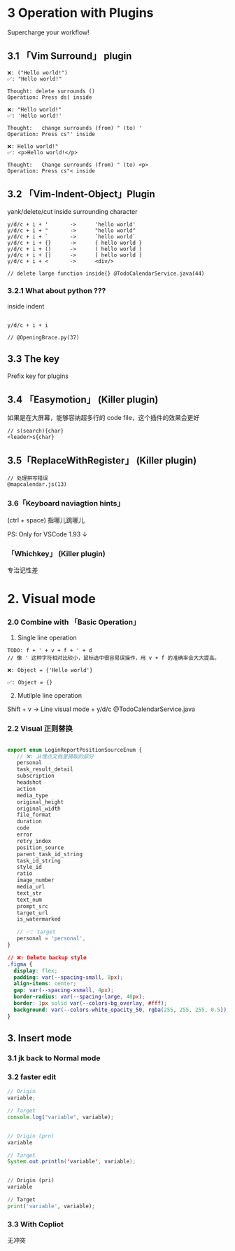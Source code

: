 # 3 Operation with Plugins

Supercharge your workflow!

## 3.1 「Vim Surround」 plugin

```
❌: ("Hello world!")
✅: "Hello world!"

Thought: delete surrounds ()
Operation: Press ds( inside
```

```
❌: "Hello world!"
✅: 'Hello world!'

Thought:   change surrounds (from) " (to) '
Operation: Press cs"' inside
```

```
❌: Hello world!"
✅: <p>Hello world!</p>

Thought:   Change surrounds (from) " (to) <p>
Operation: Press cs"< inside
```

## 3.2 「Vim-Indent-Object」Plugin

yank/delete/cut inside surrounding character

```
y/d/c + i + '       ->      'hello world'
y/d/c + i + "       ->      "hello world"
y/d/c + i + `       ->      `hello world`
y/d/c + i + {}      ->      { hello world }
y/d/c + i + ()      ->      ( hello world )
y/d/c + i + []      ->      [ hello world ]
y/d/c + i + <       ->      <div/>

// delete large function inside{} @TodoCalendarService.java(44)
```

### 3.2.1 What about python ???

<operation> inside indent

```

y/d/c + i + i

// @OpeningBrace.py(37)
```

## 3.3 The <leader> key

Prefix key for plugins

## 3.4 「Easymotion」 (Killer plugin)

如果是在大屏幕，能够容纳超多行的 code file，这个插件的效果会更好

```
// s(search){char}
<leader>s{char}
```

## 3.5「ReplaceWithRegister」 (Killer plugin)

```
// 处理拼写错误
@mapcalendar.js(13)
```

### 3.6「Keyboard naviagtion hints」

(ctrl + space) 指哪儿跳哪儿

PS: Only for VSCode 1.93 ↓

### 「Whichkey」 (Killer plugin)

专治记性差

# 2. Visual mode

### 2.0 Combine with 「Basic Operation」

1. Single line operation

```
TODO: f + ' + v + f + ' + d
// 像 ' 这种字符相对比较小，鼠标选中很容易误操作，用 v + f 的准确率会大大提高。

❌: Object = {'Hello world'}

✅: Object = {}
```

2. Mutilple line operation

Shift + v -> Line visual mode + y/d/c
@TodoCalendarService.java

### 2.2 Visual 正则替换

```ts

export enum LoginReportPositionSourceEnum {
   // ❌: 从埋点文档里摘取的部分
   personal
   task_result_detail
   subscription
   headshot
   action
   media_type
   original_height
   original_width
   file_format
   duration
   code
   error
   retry_index
   position_source
   parent_task_id_string
   task_id_string
   style_id
   ratio
   image_number
   media_url
   text_str
   text_num
   prompt_src
   target_url
   is_watermarked

   // ✅: target
   personal = 'personal',
}

```

```css
// ❌: Delete backup style
.figma {
  display: flex;
  padding: var(--spacing-small, 8px);
  align-items: center;
  gap: var(--spacing-xsmall, 4px);
  border-radius: var(--spacing-large, 40px);
  border: 1px solid var(--colors-bg_overlay, #fff);
  background: var(--colors-white_opacity_50, rgba(255, 255, 255, 0.5));
}
```

## 3. Insert mode

### 3.1 jk back to Normal mode

### 3.2 faster edit

```js
// Origin
variable;

// Target
console.log("variable", variable);
```

```java

// Origin (prn)
variable

// Target
System.out.println('variable', variable);

```

```python

// Origin (pri)
variable

// Target
print('variable', variable);

```

### 3.3 With Copliot

无冲突
